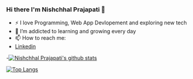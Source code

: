 ### Hi there I'm Nishchhal Prajapati 👋

<!--
**Nishchhal15unaffected/Nishchhal15unaffected** is a ✨ _special_ ✨ repository because its `README.md` (this file) appears on your GitHub profile.-->


- :zap: I love Programming, Web App Devlopement and exploring new tech
- 🌱 I’m addicted to learning and growing every day
- 📫 How to reach me:
- [Linkedin](https://www.linkedin.com/in/nishchhal-prajapati-19a5a2168/)





-[![Nishchhal Prajapati's github stats](https://github-readme-stats.vercel.app/api?username=Nishchhal15unaffected&count_private=true&show_icons=true&theme=radical&hide_rank=false)](https://github.com/anuraghazra/github-readme-stats)



[![Top Langs](https://github-readme-stats.vercel.app/api/top-langs/?username=Nishchhal15unaffected)](https://github.com/anuraghazra/github-readme-stats)
